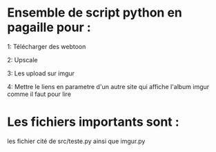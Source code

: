 # Ensemble de script python en pagaille pour :

1: Télécharger des webtoon

2: Upscale

3: Les upload sur imgur

4: Mettre le liens en parametre d'un autre site qui affiche l'album imgur comme il faut pour lire

# Les fichiers importants sont :
les fichier cité de src/teste.py ainsi que imgur.py
